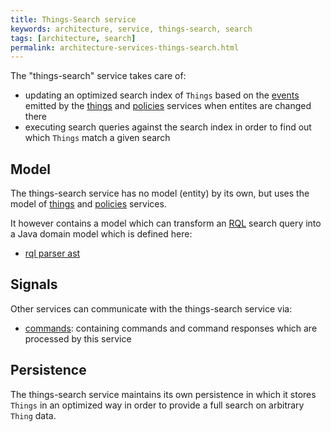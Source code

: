 ```yaml
---
title: Things-Search service
keywords: architecture, service, things-search, search
tags: [architecture, search]
permalink: architecture-services-things-search.html
---
```


The "things-search" service takes care of:


* updating an optimized search index of `Things` based on the [events](basic-signals-event.html) emitted by the 
  [things](architecture-services-things.html) and [policies](architecture-services-policies.html) services when entites
  are changed there
* executing search queries against the search index in order to find out which `Things` match a given search

## Model

The things-search service has no model (entity) by its own, but uses the model of [things](architecture-services-things.html) and 
[policies](architecture-services-policies.html) services.

It however contains a model which can transform an <a href="#" data-toggle="tooltip" data-original-title="{{site.data.glossary.rql}}">RQL</a> 
search query into a Java domain model which is defined here:


* [rql parser ast](https://github.com/eclipse/ditto/tree/master/model/rql/src/main/java/org/eclipse/ditto/model/rql/predicates/ast)

## Signals

Other services can communicate with the things-search service via:


* [commands](https://github.com/eclipse/ditto/tree/master/signals/commands/thingsearch/src/main/java/org/eclipse/ditto/signals/commands/thingsearch):
  containing commands and command responses which are processed by this service

## Persistence

The things-search service maintains its own persistence in which it stores `Things` in an optimized way in order to 
provide a full search on arbitrary `Thing` data. 
